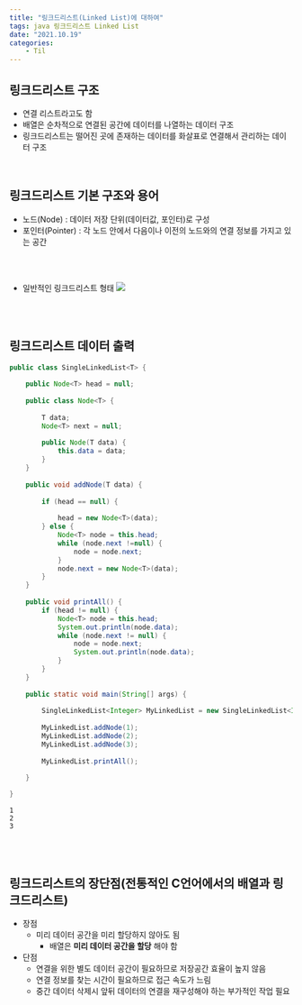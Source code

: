 ```yaml
---
title: "링크드리스트(Linked List)에 대하여"
tags: java 링크드리스트 Linked List
date: "2021.10.19"
categories: 
    - Til
---
```


## 링크드리스트 구조
- 연결 리스트라고도 함
- 배열은 순차적으로 연결된 공간에 데이터를 나열하는 데이터 구조
- 링크드리스트는 떨어진 곳에 존재하는 데이터를 화살표로 연결해서 관리하는 데이터 구조

<br>

## 링크드리스트 기본 구조와 용어
- 노드(Node) : 데이터 저장 단위(데이터값, 포인터)로 구성
- 포인터(Pointer) : 각 노드 안에서 다음이나 이전의 노드와의 연결 정보를 가지고 있는 공간

<br>
<br>

- 일반적인 링크드리스트 형태
![](https://www.fun-coding.org/00_Images/linkedlist.png)

<br>
<br>

## 링크드리스트 데이터 출력
```java
public class SingleLinkedList<T> {
	
	public Node<T> head = null;
	
	public class Node<T> {
		
		T data;
		Node<T> next = null;
		
		public Node(T data) {
			this.data = data;
		}
	}
	
	public void addNode(T data) {
		
		if (head == null) {
			
			head = new Node<T>(data);
		} else {
			Node<T> node = this.head;
			while (node.next !=null) {
				node = node.next;
			}
			node.next = new Node<T>(data);
		}
	}
	
	public void printAll() {
		if (head != null) {
			Node<T> node = this.head;
			System.out.println(node.data);
			while (node.next != null) {
				node = node.next;
				System.out.println(node.data);
			}
		}
	}
	
	public static void main(String[] args) {
		
		SingleLinkedList<Integer> MyLinkedList = new SingleLinkedList<Integer>();
		
		MyLinkedList.addNode(1);
		MyLinkedList.addNode(2);
		MyLinkedList.addNode(3);
		
		MyLinkedList.printAll();
		
	}

}
```

```
1
2
3
```
<br>
<br>

## 링크드리스트의 장단점(전통적인 C언어에서의 배열과 링크드리스트)
- 장점
    - 미리 데이터 공간을 미리 할당하지 않아도 됨
        - 배열은 **미리 데이터 공간을 할당** 해야 함
- 단점
    - 연결을 위한 별도 데이터 공간이 필요하므로 저장공간 효율이 높지 않음
    - 연결 정보를 찾는 시간이 필요하므로 접근 속도가 느림
    - 중간 데이터 삭제시 앞뒤 데이터의 연결을 재구성해야 하는 부가적인 작업 필요


